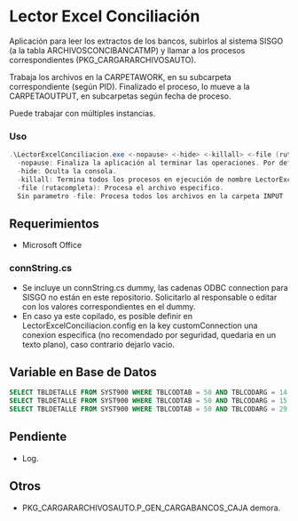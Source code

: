 # Lector Excel Conciliación
Aplicación para leer los extractos de los bancos, subirlos al sistema SISGO (a la tabla ARCHIVOSCONCIBANCATMP) y llamar a los procesos correspondientes (PKG_CARGARARCHIVOSAUTO).

Trabaja los archivos en la CARPETAWORK, en su subcarpeta correspondiente (según PID). Finalizado el proceso, lo mueve a la CARPETAOUTPUT, en subcarpetas según fecha de proceso.

Puede trabajar con múltiples instancias.


### Uso

```powershell
.\LectorExcelConciliacion.exe <-nopause> <-hide> <-killall> <-file (rutacompleta) .. -file (rutacompleta)>
  -nopause: Finaliza la aplicación al terminar las operaciones. Por defecto, pausa la aplicación.
  -hide: Oculta la consola.
  -killall: Termina todos los procesos en ejecución de nombre LectorExcelConciliacion.exe.
  -file (rutacompleta): Procesa el archivo especifico.
  Sin parametro -file: Procesa todos los archivos en la carpeta INPUT
```

## Requerimientos
 - Microsoft Office

### connString.cs
 - Se incluye un connString.cs dummy, las cadenas ODBC connection para SISGO no están en este repositorio.
Solicitarlo al responsable o editar con los valores correspondientes en el dummy.
 - En caso ya este copilado, es posible definir en LectorExcelConciliacion.config en la key customConnection una conexion especifica (no recomendado por seguridad, quedaria en un texto plano), caso contrario dejarlo vacio.

## Variable en Base de Datos
```SQL
SELECT TBLDETALLE FROM SYST900 WHERE TBLCODTAB = 50 AND TBLCODARG = 14 --CARPETAINPUT
SELECT TBLDETALLE FROM SYST900 WHERE TBLCODTAB = 50 AND TBLCODARG = 15 --CARPETAOUTPUT
SELECT TBLDETALLE FROM SYST900 WHERE TBLCODTAB = 50 AND TBLCODARG = 29 --CARPETAWORK
```

## Pendiente
 - Log.

## Otros
 - PKG_CARGARARCHIVOSAUTO.P_GEN_CARGABANCOS_CAJA demora.
